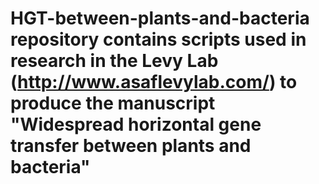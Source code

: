 # HGT-between-plants-and-bacteria repository contains scripts used in research in the Levy Lab (http://www.asaflevylab.com/) to produce the manuscript "Widespread horizontal gene transfer between plants and bacteria" 

